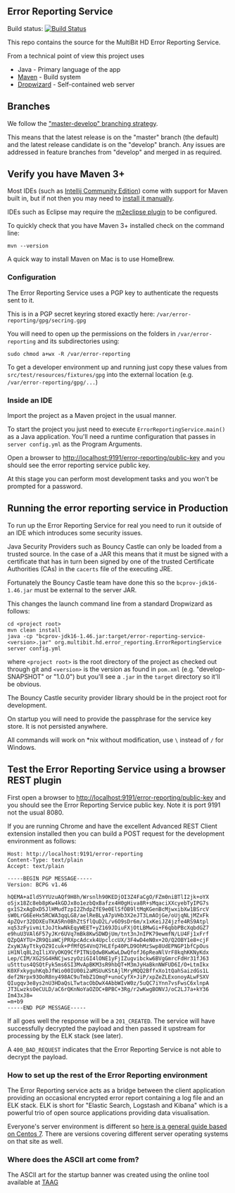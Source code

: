 ## Error Reporting Service

Build status: [![Build Status](https://travis-ci.org/bitcoin-solutions/error-reporting-service.png?branch=develop)](https://travis-ci.org/bitcoin-solutions/error-reporting-service)

This repo contains the source for the MultiBit HD Error Reporting Service.

From a technical point of view this project uses

* Java - Primary language of the app
* [Maven](http://maven.apache.org/) - Build system
* [Dropwizard](http://dropwizard.io) - Self-contained web server

## Branches

We follow the ["master-develop" branching strategy](http://nvie.com/posts/a-successful-git-branching-model/).

This means that the latest release is on the "master" branch (the default) and the latest release candidate is on the "develop" branch.
Any issues are addressed in feature branches from "develop" and merged in as required.

## Verify you have Maven 3+

Most IDEs (such as [Intellij Community Edition](http://www.jetbrains.com/idea/download/)) come with support for Maven built in,
but if not then you may need to [install it manually](http://maven.apache.org/download.cgi).

IDEs such as Eclipse may require the [m2eclipse plugin](http://www.sonatype.org/m2eclipse) to be configured.

To quickly check that you have Maven 3+ installed check on the command line:

    mvn --version

A quick way to install Maven on Mac is to use HomeBrew.

### Configuration

The Error Reporting Service uses a PGP key to authenticate the requests sent to it.

This is in a PGP secret keyring stored exactly here: `/var/error-reporting/gpg/secring.gpg`

You will need to open up the permissions on the folders in `/var/error-reporting` and its subdirectories using:

    sudo chmod a+wx -R /var/error-reporting

To get a developer environment up and running just copy these values from `src/test/resources/fixtures/gpg` into the
external location (e.g. `/var/error-reporting/gpg/...`)

### Inside an IDE

Import the project as a Maven project in the usual manner.

To start the project you just need to execute `ErrorReportingService.main()` as a Java application. You'll need a runtime configuration
that passes in `server config.yml` as the Program Arguments.

Open a browser to [http://localhost:9191/error-reporting/public-key](http://localhost:9191/error-reporting/public-key) and you should 
see the error reporting service public key.

At this stage you can perform most development tasks and you won't be prompted for a password.

## Running the error reporting service in Production

To run up the Error Reporting Service for real you need to run it outside of an IDE which introduces some security issues.

Java Security Providers such as Bouncy Castle can only be loaded from a trusted source. In the case of a JAR this means
that it must be signed with a certificate that has in turn been signed by one of the trusted Certificate Authorities (CAs)
in the `cacerts` file of the executing JRE.

Fortunately the Bouncy Castle team have done this so the `bcprov-jdk16-1.46.jar` must be external to the server JAR.

This changes the  launch command line from a standard Dropwizard as follows:

    cd <project root>
    mvn clean install
    java -cp "bcprov-jdk16-1.46.jar:target/error-reporting-service-<version>.jar" org.multibit.hd.error_reporting.ErrorReportingService server config.yml

where `<project root>` is the root directory of the project as checked out through git and `<version>` is the version
as found in `pom.xml` (e.g. "develop-SNAPSHOT" or "1.0.0") but you'll see a `.jar` in the `target` directory so it'll be obvious.

The Bouncy Castle security provider library should be in the project root for development.

On startup you will need to provide the passphrase for the service key store. It is not persisted anywhere.

All commands will work on *nix without modification, use `\` instead of `/` for Windows.

## Test the Error Reporting Service using a browser REST plugin

First open a browser to [http://localhost:9191/error-reporting/public-key](http://localhost:9191/error-reporting/public-key) and you should see the
Error Reporting Service public key. Note it is port 9191 not the usual 8080.

If you are running Chrome and have the excellent Advanced REST Client extension installed then you can build a POST request for the
development environment as follows:

    Host: http://localhost:9191/error-reporting
    Content-Type: text/plain
    Accept: text/plain

    -----BEGIN PGP MESSAGE-----
    Version: BCPG v1.46
    
    hQEMA+aIld5YYUzuAQf9H8h/Wrsnlh90KEDjOI3Z4FaCgO/FZm0niBTlI2jk+oYX
    oSjx18Zc8eb8pKw4kGDJx8o1ezbQxBafzx4H0gHiva8R+sMqaciXXcyebTyIPG7s
    gx1S2xAgDxD5JlHMudTzpI2ZhdpZfE9e0ElSfOB9ltMqKGenBcMjwxibXw1BSrcV
    sW0LrG6EeHx5RCWA3qqLG8/aelReBLyA7pVHb3X2eJT3LmAOjGe/oUjqNLjMZxFk
    4pZQvr32DDXEuTKA5Rn0BhZtSflQuD2L/v6O9sDr6m/x1xKeiJZ4jzfe4RS9Atpl
    xq53zFyivmitJoJtkwNkEqyWEET+yZ169JDiuFXjOtLBMwGi+F6qbbPBcXqbdGZ7
    e9huU3VAl6F57yJKr6UVq7mBk8KwSDWDjUm/tnt3nJnIPK79ewmfN/LU4Fj1xFrf
    QZpQAYTU+ZR9QiaWCjPRXpcAdcxk4UpclccUX/3F4wD4eN0x+2O/Q2OBY1e8+cjF
    ZxyWJAyTtkyOZ9Icuk+PfMfQS4VnQ7HLEfp40PLD9OhMzSwp8UdEPNGP1bfCpOus
    iH1Nlq8L2qIliXVyOKQ9CfPITNiQdwBKwKwLDwQfofJ6pReaNlVrF8kqhKKNyKdx
    Lep/CIM/XG2SG4HNCjwszyOziGI4lONE1yFjIZugvibckw6BVgGmrcFdHr31fJ63
    u5tttus4QSQtFyk5ms6SI3MvApBKM3sR9hbQT+M3mJyHaBknNWFUD6I/O+LtmIkx
    K0XFxkyguhKqbJfWio00IU00i2aMSUuKStAjlMryMQQ2BffxXo1tQahSaizdGs1L
    def2Nrpx93OoR8ny498AC9uTmbZ1OmqF+unoCyfX+JiP/xpZeZLExonoyALwFSXV
    QIugqv3e8ys2nU3HDaQsLTwtacObDwX4AbbWIvW0z/5uQC7iYnn7vsFwsC6xlnpA
    JT3LwzksOeCULD/aC6rQKnNoYaOZOC+BPBC+3Rg/r2wKwgBONVJ/oC2LJ7a+kY36
    Im43xJ8=
    =m+b9
    -----END PGP MESSAGE-----

If all goes well the response will be a `201_CREATED`. The service will have successfully decrypted the payload and then passed it
upstream for processing by the ELK stack (see later).

A `400_BAD_REQUEST` indicates that the Error Reporting Service is not able to decrypt the payload.

### How to set up the rest of the Error Reporting environment

The Error Reporting service acts as a bridge between the client application providing an occasional encrypted error report containing
a log file and an ELK stack. ELK is short for "Elastic Search, Logstash and Kibana" which is a powerful trio of open source applications
providing data visualisation.

Everyone's server environment is different so [here is a general guide based on Centos 7](https://www.digitalocean.com/community/tutorial_series/centralized-logging-with-logstash-and-kibana-on-centos-7).
There are versions covering different server operating systems on that site as well.

### Where does the ASCII art come from?

The ASCII art for the startup banner was created using the online tool available at
[TAAG](http://patorjk.com/software/taag/#p=display&f=Slant&t=E%20R%20Service)
